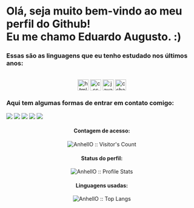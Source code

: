 
<h1> Olá, seja muito bem-vindo ao meu perfil do Github!<br> Eu me chamo Eduardo Augusto. :)</h1>
<h3>Essas são as linguagens que eu tenho estudado nos últimos anos:</h3>
<div align="center" style="display: inline_block"><br>
  <img align="center" alt="html" height="29px" src="https://img.shields.io/badge/HTML5-E34F26?style=for-the-badge&logo=html5&logoColor=white">
  <img align="center" alt="css" height="29px" src="https://img.shields.io/badge/CSS3-1572B6?style=for-the-badge&logo=css3&logoColor=white">
  <img align="center" alt="javascript" height="29px" src="https://img.shields.io/badge/JavaScript-F7DF1E?style=for-the-badge&logo=javascript&logoColor=black">
  <img align="center" alt="csharp" height="29px" src="https://img.shields.io/badge/C%23-239120?style=for-the-badge&logo=c-sharp&logoColor=white">
</div>
<h3>Aqui tem algumas formas de entrar em contato comigo:</h3>
<div>
  <a href="https://instagram.com/rafaballerini" target="_blank"><img src="https://img.shields.io/badge/-Instagram-%23E4405F?style=for-the-badge&logo=instagram&logoColor=white" target="_blank"></a>
  <a href="https://discord.gg/wagxzStdcR" target="_blank"><img src="https://img.shields.io/badge/Discord-7289DA?style=for-the-badge&logo=discord&logoColor=white" target="_blank"></a> 
  <a href="https://discord.gg/wagxzStdcR" target="_blank"><img src="https://img.shields.io/badge/WhatsApp-25D366?style=for-the-badge&logo=whatsapp&logoColor=white" target="_blank"></a> 
  <a href="mailto:eduadoacaraujo@hotmail.com" target="_blank"><img src="https://img.shields.io/badge/Gmail-D14836?style=for-the-badge&logo=gmail&logoColor=white" target="_blank"></a> 
  <a href="https://www.linkedin.com/in/rafaella-ballerini-45875016a" target="_blank"><img src="https://img.shields.io/badge/-LinkedIn-%230077B5?style=for-the-badge&logo=linkedin&logoColor=white" target="_blank"></a> 
</div>
<h4 align="center">Contagem de acesso: </h4>
<p align="center"><img src="https://profile-counter.glitch.me/{barkawi2405}/count.svg" alt="AnhellO :: Visitor's Count" /></p>
<h4 align="center">Status do perfil: </h4>
<p align="center"><img src="https://github-readme-stats.vercel.app/api?username=barkawi2405&show_icons=true&theme=shadow_green" alt="AnhellO :: Profile Stats" /></p>
<h4 align="center">Linguagens usadas: </h4>
<p align="center"><img src="https://github-readme-stats.vercel.app/api/top-langs/?username=barkawi2405&langs_count=10&theme=shadow_green&layout=compact" alt="AnhellO :: Top Langs" /></p>
